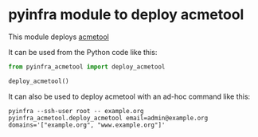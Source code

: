 # pyinfra module to deploy acmetool

This module deploys [acmetool]

It can be used from the Python code like this:
```python
from pyinfra_acmetool import deploy_acmetool

deploy_acmetool()
```

It can also be used to deploy acmetool with an ad-hoc command like this:
```
pyinfra --ssh-user root -- example.org pyinfra_acmetool.deploy_acmetool email=admin@example.org domains='["example.org", "www.example.org"]'
```

[acmetool]: https://hlandau.github.io/acmetool/

